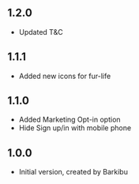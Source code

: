 ## 1.2.0
- Updated T&C
## 1.1.1
- Added new icons for fur-life
## 1.1.0
- Added Marketing Opt-in option 
- Hide Sign up/in with mobile phone
## 1.0.0

- Initial version, created by Barkibu
